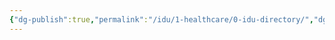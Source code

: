 ```yaml
---
{"dg-publish":true,"permalink":"/idu/1-healthcare/0-idu-directory/","dgHomeLink":true,"dgPassFrontmatter":true}
---
```


